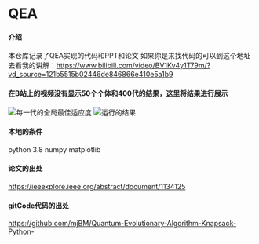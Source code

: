 # QEA

#### 介绍
本仓库记录了QEA实现的代码和PPT和论文
如果你是来找代码的可以到这个地址去看我的讲解：https://www.bilibili.com/video/BV1Kv4y1T79m/?vd_source=121b5515b02446de846866e410e5a1b9

#### 在B站上的视频没有显示50个个体和400代的结果，这里将结果进行展示
![每一代的全局最佳适应度](https://images.gitee.com/uploads/images/2022/0704/182117_479d8d8e_8932359.png "Figure_1.png")
![运行的结果](https://images.gitee.com/uploads/images/2022/0704/182037_2f90e990_8932359.png "VBG(ZQ8{KIE1600`52]`@}Y.png")

#### 本地的条件
python 3.8
numpy
matplotlib

#### 论文的出处
https://ieeexplore.ieee.org/abstract/document/1134125
#### gitCode代码的出处
https://github.com/mjBM/Quantum-Evolutionary-Algorithm-Knapsack-Python-